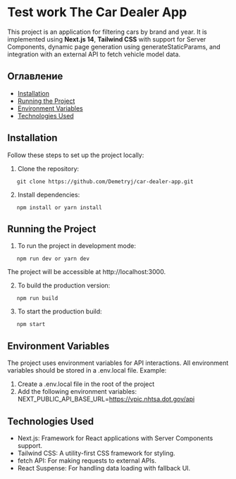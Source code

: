 # Test work The Car Dealer App

This project is an application for filtering cars by brand and year. It is implemented using
**Next.js 14**, **Tailwind CSS** with support for Server Components, dynamic page generation using
generateStaticParams, and integration with an external API to fetch vehicle model data.

## Оглавление

- [Installation](#installation)
- [Running the Project](#running-the-project)
- [Environment Variables](#environment-variables)
- [Technologies Used](#technologies-used)

## Installation

Follow these steps to set up the project locally:

1. Clone the repository:

```
   git clone https://github.com/Demetryj/car-dealer-app.git
```

2. Install dependencies:

```
   npm install or yarn install
```

## Running the Project

1. To run the project in development mode:

```
   npm run dev or yarn dev
```

The project will be accessible at http://localhost:3000.

2. To build the production version:

```
   npm run build
```

3. To start the production build:

```
   npm start
```

## Environment Variables

The project uses environment variables for API interactions. All environment variables should be
stored in a .env.local file. Example:

1. Create a .env.local file in the root of the project
2. Add the following environment variables: NEXT_PUBLIC_API_BASE_URL=https://vpic.nhtsa.dot.gov/api

## Technologies Used

- Next.js: Framework for React applications with Server Components support.
- Tailwind CSS: A utility-first CSS framework for styling.
- fetch API: For making requests to external APIs.
- React Suspense: For handling data loading with fallback UI.
